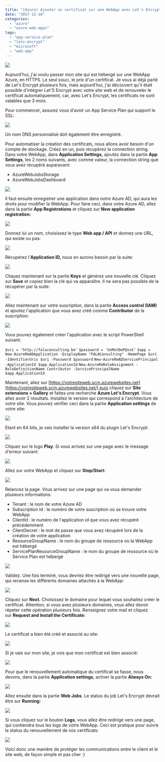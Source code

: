 ```yaml
---
title: "[Azure] Ajouter un certificat sur une WebApp avec Let's Encrypt"
date: "2017-12-18"
categories: 
  - "azure"
  - "azure-web-apps"
tags: 
  - "app-service-plan"
  - "lets-encrypt"
  - "microsoft"
  - "web-app"
---
```


![](https://cloudyjourney.fr/wp-content/uploads/2018/01/Azure-300x224.png)

Aujourd'hui, j'ai voulu passer mon site qui est hébergé sur une WebApp Azure, en HTTPS. Le seul souci, le prix d'un certificat. Je vous ai déjà parlé de Let's Encrypt plusieurs fois, mais aujourd'hui, j'ai découvert qu'il était possible d'intégrer Let'S Encrypt avec votre site web et de renouveler le certificat automatiquement, car, avec Let's Encrypt, les certificats ne sont valables que 3 mois.

Pour commencer, assurez vous d'avoir un App Service Plan qui support le SSL:

[![](https://cloudyjourney.fr/wp-content/uploads/2018/01/3823.pastedimage1513244517637v2.png)](https://cloudyjourney.fr/wp-content/uploads/2018/01/3823.pastedimage1513244517637v2.png)

Un nom DNS personnalisé doit également être enregistré.

Pour automatiser la création des certificats, nous allons avoir besoin d'un compte de stockage. Créez en un, puis récupérez la connection string. Dans votre WebApp, dans **Application Settings,** ajoutez dans la partie **App Settings**, les 2 noms suivants, avec comme valeur, la connection string que vous avez récupéré auparavant:

- AzureWebJobsStorage
- AzureWebJobsDashboard

[![](https://cloudyjourney.fr/wp-content/uploads/2018/01/1374.pastedimage1513244660385v3.png)](https://cloudyjourney.fr/wp-content/uploads/2018/01/1374.pastedimage1513244660385v3.png)

Il faut ensuite enregistrer une application dans notre Azure AD, qui aura les droits pour modifier la WebApp. Pour faire ceci, dans votre Azure AD, allez dans la partie **App Registrations** et cliquez sur **New application registration:**

[![](https://cloudyjourney.fr/wp-content/uploads/2018/01/1374.pastedimage1513244861924v4.png)](https://cloudyjourney.fr/wp-content/uploads/2018/01/1374.pastedimage1513244861924v4.png)

Donnez lui un nom, choisissez le type **Web app / API** et donnez une URL, qui existe ou pas:

[![](https://cloudyjourney.fr/wp-content/uploads/2018/01/5008.pastedimage1513244940752v5.png)](https://cloudyjourney.fr/wp-content/uploads/2018/01/5008.pastedimage1513244940752v5.png)

Récupérez l'**Application ID,** nous en aurons besoin par la suite:

[![](https://cloudyjourney.fr/wp-content/uploads/2018/01/5008.pastedimage1513245001681v6.png)](https://cloudyjourney.fr/wp-content/uploads/2018/01/5008.pastedimage1513245001681v6.png)

Cliquez maintenant sur la partie **Keys** et générez une nouvelle clé. Cliquez sur **Save** et copiez bien la clé qui va apparaître. Il ne sera pas possible de la récupérer par la suite:

[![](https://cloudyjourney.fr/wp-content/uploads/2018/01/8713.pastedimage1513245057274v7.png)](https://cloudyjourney.fr/wp-content/uploads/2018/01/8713.pastedimage1513245057274v7.png)

Allez maintenant sur votre suscription, dans la partie **Access control (IAM)** et ajoutez l'application que vous avez créé comme **Contributor** de la suscription:

[![](https://cloudyjourney.fr/wp-content/uploads/2018/01/6165.pastedimage1513245196508v8.png)](https://cloudyjourney.fr/wp-content/uploads/2018/01/6165.pastedimage1513245196508v8.png)

Vous pouvez également créer l'application avec le script PowerShell suivant:

`$uri = 'http://falaconsulting.be'` `$password = 'UnMotDeP@ss€'` `$app = New-AzureRmADApplication -DisplayName "FALAConsulting" -HomePage $uri -IdentifierUris $uri -Password $password` `New-AzureRmADServicePrincipal -ApplicationId $app.ApplicationId` `New-AzureRmRoleAssignment -RoleDefinitionName Contributor -ServicePrincipalName $app.ApplicationId`

Maintenant, allez sur [https://votresiteweb.scm.azurewebsites.net](https://votresiteweb.scm.azurewebsites.net/) puis cliquez sur **Site extensions > Gallery** et faites une recherche **Azure Let's Encrypt**. Vous allez avoir 2 résultats. Installez le version qui correspond à l'architecture de votre site. Vous pouvez vérifier ceci dans la partie **Application settings** de votre site:

[![](https://cloudyjourney.fr/wp-content/uploads/2018/01/1778.pastedimage1513245451691v10.png)](https://cloudyjourney.fr/wp-content/uploads/2018/01/1778.pastedimage1513245451691v10.png)

Etant en 64 bits, je vais installer la version x64 du plugin Let's Encrypt:

[![](https://cloudyjourney.fr/wp-content/uploads/2018/01/4503.pastedimage1513245374894v9.png)](https://cloudyjourney.fr/wp-content/uploads/2018/01/4503.pastedimage1513245374894v9.png)

Cliquez sur le logo **Play**. Si vous arrivez sur une page avec le message d'erreur suivant:

[![](https://cloudyjourney.fr/wp-content/uploads/2018/01/4503.pastedimage1513245567953v11.png)](https://cloudyjourney.fr/wp-content/uploads/2018/01/4503.pastedimage1513245567953v11.png)

Allez sur votre WebApp et cliquez sur **Stop/Start:**

[![](https://cloudyjourney.fr/wp-content/uploads/2018/01/2845.pastedimage1513245610243v12.png)](https://cloudyjourney.fr/wp-content/uploads/2018/01/2845.pastedimage1513245610243v12.png)

Relancez la page. Vous arrivez sur une page qui va vous demander plusieurs informations:

- Tenant : le nom de votre Azure AD
- Subscription Id : le numéro de votre suscription où se trouve votre WebApp
- ClientId : le numéro de l'application id que vous avez récupéré précédemment
- ClientSecret : le mot de passe que vous avez récupéré lors de la création de votre application
- ResourceGroupName : le nom du groupe de ressource où la WebApp est hébergé
- ServicePlanResourceGroupName : le nom du groupe de ressource où le Service Plan est hébergé

[![](https://cloudyjourney.fr/wp-content/uploads/2018/01/2845.pastedimage1513245774453v13.png)](https://cloudyjourney.fr/wp-content/uploads/2018/01/2845.pastedimage1513245774453v13.png)

Validez. Une fois terminé, vous devriez être redirigé vers une nouvelle page, qui recense les différents domaines attachés à la WebApp:

[![](https://cloudyjourney.fr/wp-content/uploads/2018/01/6560.pastedimage1513246063826v14.png)](https://cloudyjourney.fr/wp-content/uploads/2018/01/6560.pastedimage1513246063826v14.png)

Cliquez sur **Next.** Choisissez le domaine pour lequel vous souhaitez créer le certificat. Attention, si vous avez plusieurs domaines, vous allez devoir répeter cette opération plusieurs fois. Renseignez votre mail et cliquez sur **Request and Install the Certificate:**

[![](https://cloudyjourney.fr/wp-content/uploads/2018/01/6560.pastedimage1513246092285v15.png)](https://cloudyjourney.fr/wp-content/uploads/2018/01/6560.pastedimage1513246092285v15.png)

Le certificat a bien été créé et associé au site:

[![](https://cloudyjourney.fr/wp-content/uploads/2018/01/4011.pastedimage1513246213739v17.png)](https://cloudyjourney.fr/wp-content/uploads/2018/01/4011.pastedimage1513246213739v17.png)

Si je vais sur mon site, je vois que mon certificat est bien associé:

[![](https://cloudyjourney.fr/wp-content/uploads/2018/01/4011.pastedimage1513246233525v18.png)](https://cloudyjourney.fr/wp-content/uploads/2018/01/4011.pastedimage1513246233525v18.png)

Pour que le renouvellement automatique du certificat se fasse, nous devons, dans la partie **Application settings**, activer la partie **Always On:**

[![](https://cloudyjourney.fr/wp-content/uploads/2018/01/7635.pastedimage1513246729299v19.png)](https://cloudyjourney.fr/wp-content/uploads/2018/01/7635.pastedimage1513246729299v19.png)

Allez ensuite dans la partie **Web Jobs**. Le status du job Let's Encrypt devrait être sur **Running:**

[![](https://cloudyjourney.fr/wp-content/uploads/2018/01/7635.pastedimage1513246801830v20.png)](https://cloudyjourney.fr/wp-content/uploads/2018/01/7635.pastedimage1513246801830v20.png)

Si vous cliquez sur le bouton **Logs**, vous allez être redirigé vers une page, qui contiendra tous les logs de votre WebApp. Ceci est pratique pour suivre le status du renouvellement de vos certificats:

[![](https://cloudyjourney.fr/wp-content/uploads/2018/01/2450.pastedimage1513246904851v21.png)](https://cloudyjourney.fr/wp-content/uploads/2018/01/2450.pastedimage1513246904851v21.png)

Voici donc une manière de protéger les communications entre le client et le site web, de façon simple et pas cher :)
